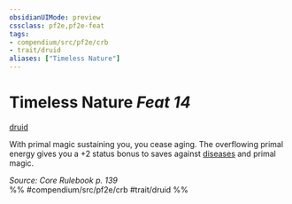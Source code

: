 ```yaml
---
obsidianUIMode: preview
cssclass: pf2e,pf2e-feat
tags:
- compendium/src/pf2e/crb
- trait/druid
aliases: ["Timeless Nature"]
---
```

# Timeless Nature  *Feat 14*  
[druid](/rules/traits/druid.md)  


With primal magic sustaining you, you cease aging. The overflowing primal energy gives you a +2 status bonus to saves against [diseases](/rules/traits/disease.md) and primal magic.

*Source: Core Rulebook p. 139*  
%% #compendium/src/pf2e/crb #trait/druid %%